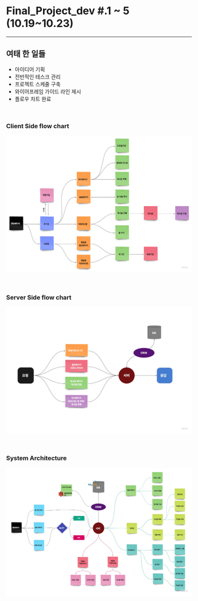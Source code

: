 # Final_Project_dev #.1 ~ 5 (10.19~10.23)

---

## 여태 한 일들 

- 아이디어 기획
- 전반적인 테스크 관리
- 프로젝트 스케줄 구축
- 와이어프레임 가이드 라인 제시
- 플로우 차트 완료

<br />

### Client Side flow chart

![](./img/1.jpg)

<br />

### Server Side flow chart

![](./img/2.jpg)

<br />

### System Architecture

![](./img/3.jpg)

